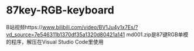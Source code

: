# 87key-RGB-keyboard
B站视频https://www.bilibili.com/video/BV1Ju4y1x7Es/?vd_source=7e546311b1370df35a1320d80421a141
md001.zip是87键RGB单模的程序，解压在Visual Studio Code里使用
